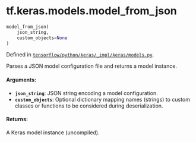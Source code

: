 <div itemscope itemtype="http://developers.google.com/ReferenceObject">
<meta itemprop="name" content="tf.keras.models.model_from_json" />
</div>

# tf.keras.models.model_from_json

``` python
model_from_json(
    json_string,
    custom_objects=None
)
```



Defined in [`tensorflow/python/keras/_impl/keras/models.py`](https://www.tensorflow.org/code/tensorflow/python/keras/_impl/keras/models.py).

Parses a JSON model configuration file and returns a model instance.

#### Arguments:

* <b>`json_string`</b>: JSON string encoding a model configuration.
* <b>`custom_objects`</b>: Optional dictionary mapping names
        (strings) to custom classes or functions to be
        considered during deserialization.


#### Returns:

A Keras model instance (uncompiled).